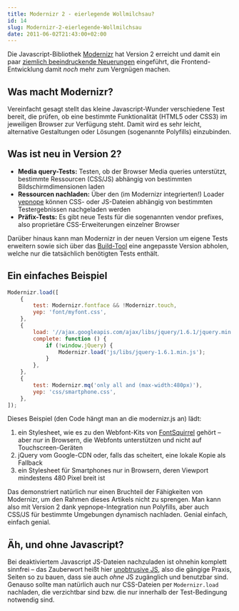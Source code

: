 ```yaml
---
title: Modernizr 2 - eierlegende Wollmilchsau?
id: 14
slug: Modernizr-2-eierlegende-Wollmilchsau
date: 2011-06-02T21:43:00+02:00
---
```


Die Javascript\-Bibliothek [Modernizr](http://www.modernizr.com) hat Version 2 erreicht und damit ein paar [ziemlich beeindruckende Neuerungen](http://www.modernizr.com/news/modernizr-2) eingeführt, die Frontend\-Entwicklung damit _noch_ mehr zum Vergnügen machen.

## Was macht Modernizr?

Vereinfacht gesagt stellt das kleine Javascript\-Wunder verschiedene Test bereit, die prüfen, ob eine bestimmte Funktionalität (HTML5 oder CSS3) im jeweiligen Browser zur Verfügung steht. Damit wird es sehr leicht, alternative Gestaltungen oder Lösungen (sogenannte Polyfills) einzubinden.

## Was ist neu in Version 2?

-   **Media query\-Tests:** Testen, ob der Browser Media queries unterstützt, bestimmte Ressourcen (CSS/JS) abhängig von bestimmten Bildschirmdimensionen laden
-   **Ressourcen nachladen:** Über den (im Modernizr integrierten!) Loader [yepnope](http://yepnopejs.com) können CSS- oder JS-Dateien abhängig von bestimmten Testergebnissen nachgeladen werden
-   **Präfix-Tests:** Es gibt neue Tests für die sogenannten vendor prefixes, also proprietäre CSS-Erweiterungen einzelner Browser

Darüber hinaus kann man Modernizr in der neuen Version um eigene Tests erweitern sowie sich über das [Build-Tool](http://www.modernizr.com/download/) eine angepasste Version abholen, welche nur die tatsächlich benötigten Tests enthält.

## Ein einfaches Beispiel

```js
Modernizr.load([
    {
        test: Modernizr.fontface && !Modernizr.touch,
        yep: 'font/myfont.css',
    },
    {
        load: '//ajax.googleapis.com/ajax/libs/jquery/1.6.1/jquery.min.js',
        complete: function () {
            if (!window.jQuery) {
                Modernizr.load('js/libs/jquery-1.6.1.min.js');
            }
        },
    },
    {
        test: Modernizr.mq('only all and (max-width:480px)'),
        yep: 'css/smartphone.css',
    },
]);
```

Dieses Beispiel (den Code hängt man an die modernizr.js an) lädt:

1.  ein Stylesheet, wie es zu den Webfont-Kits von [FontSquirrel](http://fontsquirrel.com) gehört – aber _nur_ in Browsern, die Webfonts unterstützen und nicht auf Touchscreen\-Geräten
2.  jQuery vom Google-CDN oder, falls das scheitert, eine lokale Kopie als Fallback
3.  ein Stylesheet für Smartphones nur in Browsern, deren Viewport mindestens 480 Pixel breit ist

Das demonstriert natürlich nur einen Bruchteil der Fähigkeiten von Modernizr, um den Rahmen dieses Artikels nicht zu sprengen. Man kann also mit Version 2 dank yepnope\-Integration nun Polyfills, aber auch CSS/JS für bestimmte Umgebungen dynamisch nachladen. Genial einfach, einfach genial.

## Äh, und ohne Javascript?

Bei deaktiviertem Javascript JS-Dateien nachzuladen ist ohnehin komplett sinnfrei – das Zauberwort heißt hier [unobtrusive JS](http://de.wikipedia.org/wiki/Unobtrusive_JavaScript), also die gängige Praxis, Seiten so zu bauen, dass sie auch _ohne_ JS zugänglich und benutzbar sind. Genauso sollte man natürlich auch nur CSS-Dateien per `Modernizr.load` nachladen, die verzichtbar sind bzw. die nur innerhalb der Test-Bedingung notwendig sind.
